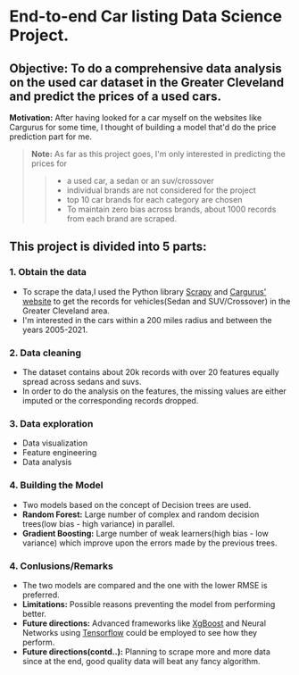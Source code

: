 #        End-to-end Car listing Data Science Project.
## Objective: To do a comprehensive data analysis on the used car dataset in the Greater Cleveland and predict the prices of a used cars.
**Motivation:** After having looked for a car myself on the websites like Cargurus for some time, I thought of building a model that'd do the price prediction part for me.

> **Note:** As far as this project goes, I'm only interested in predicting the prices for 
>
>> * a used car, a sedan or an suv/crossover 
>> * individual brands are not considered for the project
>> * top 10 car brands for each category are chosen
>> * To maintain zero bias across brands, about 1000 records from each brand are scraped.


## This project is divided into 5 parts:
### 1. Obtain the data
 - To scrape the data,I used the Python library [Scrapy](https://scrapy.org/) and [Cargurus' website](https://www.cargurus.com/Cars/inventorylisting/viewDetailsFilterViewInventoryListing.action?zip=44106&inventorySearchWidgetType=BODYSTYLE&bodyTypeGroup=bg7&showNegotiable=true&sortDir=ASC&sourceContext=carGurusHomePageModel&distance=200&sortType=DEAL_SCORE&endYear=2021&startYear=2005) to get the records for vehicles(Sedan and SUV/Crossover) in the Greater Cleveland area.
 - I'm interested in the cars within a 200 miles radius and between the years 2005-2021.
 
 ### 2. Data cleaning
  - The dataset contains about 20k records with over 20 features equally spread across sedans and suvs.
  - In order to do the analysis on the features, the missing values are either imputed or the corresponding records dropped.
  
 ### 3. Data exploration
  - Data visualization
  - Feature engineering
  - Data analysis
  
 ### 4. Building the Model
 - Two models based on the concept of Decision trees are used.
 - **Random Forest:** Large number of complex and random decision trees(low bias - high variance) in parallel.
 - **Gradient Boosting:** Large number of weak learners(high bias - low variance) which improve upon the errors made by the previous trees.
 
 ### 4. Conlusions/Remarks
 - The two models are compared and the one with the lower RMSE is preferred.
 - **Limitations:** Possible reasons preventing the model from performing better.
 - **Future directions:**  Advanced frameworks like [XgBoost](https://xgboost.readthedocs.io/en/latest/) and Neural Networks using [Tensorflow](https://www.tensorflow.org/) could be employed to see how they perform.
 - **Future directions(contd..):** Planning to scrape more and more data since at the end, good quality data will beat any fancy algorithm.

